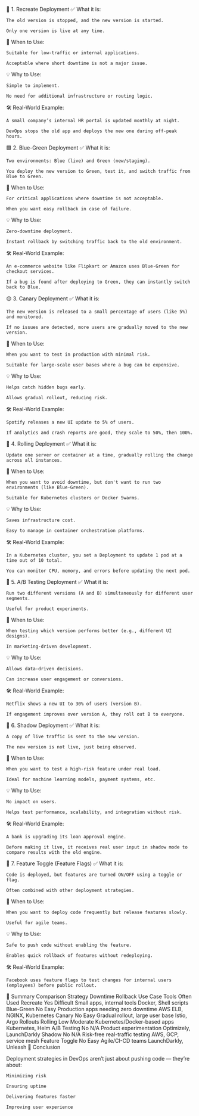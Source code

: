 🔁 1. Recreate Deployment
✅ What it is:

    The old version is stopped, and the new version is started.

    Only one version is live at any time.

🎯 When to Use:

    Suitable for low-traffic or internal applications.

    Acceptable where short downtime is not a major issue.

💡 Why to Use:

    Simple to implement.

    No need for additional infrastructure or routing logic.

🛠️ Real-World Example:

    A small company’s internal HR portal is updated monthly at night.

    DevOps stops the old app and deploys the new one during off-peak hours.

🟩 2. Blue-Green Deployment
✅ What it is:

    Two environments: Blue (live) and Green (new/staging).

    You deploy the new version to Green, test it, and switch traffic from Blue to Green.

🎯 When to Use:

    For critical applications where downtime is not acceptable.

    When you want easy rollback in case of failure.

💡 Why to Use:

    Zero-downtime deployment.

    Instant rollback by switching traffic back to the old environment.

🛠️ Real-World Example:

    An e-commerce website like Flipkart or Amazon uses Blue-Green for checkout services.

    If a bug is found after deploying to Green, they can instantly switch back to Blue.

🟡 3. Canary Deployment
✅ What it is:

    The new version is released to a small percentage of users (like 5%) and monitored.

    If no issues are detected, more users are gradually moved to the new version.

🎯 When to Use:

    When you want to test in production with minimal risk.

    Suitable for large-scale user bases where a bug can be expensive.

💡 Why to Use:

    Helps catch hidden bugs early.

    Allows gradual rollout, reducing risk.

🛠️ Real-World Example:

    Spotify releases a new UI update to 5% of users.

    If analytics and crash reports are good, they scale to 50%, then 100%.

🔄 4. Rolling Deployment
✅ What it is:

    Update one server or container at a time, gradually rolling the change across all instances.

🎯 When to Use:

    When you want to avoid downtime, but don't want to run two environments (like Blue-Green).

    Suitable for Kubernetes clusters or Docker Swarms.

💡 Why to Use:

    Saves infrastructure cost.

    Easy to manage in container orchestration platforms.

🛠️ Real-World Example:

    In a Kubernetes cluster, you set a Deployment to update 1 pod at a time out of 10 total.

    You can monitor CPU, memory, and errors before updating the next pod.

🧪 5. A/B Testing Deployment
✅ What it is:

    Run two different versions (A and B) simultaneously for different user segments.

    Useful for product experiments.

🎯 When to Use:

    When testing which version performs better (e.g., different UI designs).

    In marketing-driven development.

💡 Why to Use:

    Allows data-driven decisions.

    Can increase user engagement or conversions.

🛠️ Real-World Example:

    Netflix shows a new UI to 30% of users (version B).

    If engagement improves over version A, they roll out B to everyone.

👥 6. Shadow Deployment
✅ What it is:

    A copy of live traffic is sent to the new version.

    The new version is not live, just being observed.

🎯 When to Use:

    When you want to test a high-risk feature under real load.

    Ideal for machine learning models, payment systems, etc.

💡 Why to Use:

    No impact on users.

    Helps test performance, scalability, and integration without risk.

🛠️ Real-World Example:

    A bank is upgrading its loan approval engine.

    Before making it live, it receives real user input in shadow mode to compare results with the old engine.

🧰 7. Feature Toggle (Feature Flags)
✅ What it is:

    Code is deployed, but features are turned ON/OFF using a toggle or flag.

    Often combined with other deployment strategies.

🎯 When to Use:

    When you want to deploy code frequently but release features slowly.

    Useful for agile teams.

💡 Why to Use:

    Safe to push code without enabling the feature.

    Enables quick rollback of features without redeploying.

🛠️ Real-World Example:

    Facebook uses feature flags to test changes for internal users (employees) before public rollout.

🧾 Summary Comparison
Strategy	Downtime	Rollback	Use Case	Tools Often Used
Recreate	Yes	Difficult	Small apps, internal tools	Docker, Shell scripts
Blue-Green	No	Easy	Production apps needing zero downtime	AWS ELB, NGINX, Kubernetes
Canary	No	Easy	Gradual rollout, large user base	Istio, Argo Rollouts
Rolling	Low	Moderate	Kubernetes/Docker-based apps	Kubernetes, Helm
A/B Testing	No	N/A	Product experimentation	Optimizely, LaunchDarkly
Shadow	No	N/A	Risk-free real-traffic testing	AWS, GCP, service mesh
Feature Toggle	No	Easy	Agile/CI-CD teams	LaunchDarkly, Unleash
🚀 Conclusion

Deployment strategies in DevOps aren’t just about pushing code — they’re about:

    Minimizing risk

    Ensuring uptime

    Delivering features faster

    Improving user experience
